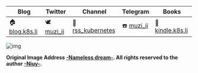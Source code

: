 
| **Blog**                             | **Twitter**                              | **Channel**                            | **Telegram**                             | **Books**                                |
| ------------------------------------ | ---------------------------------------- | -------------------------------------- | ---------------------------------------- | ---------------------------------------- |
| 🏠 [blog.k8s.li](https://blog.k8s.li) | 🕊 [muzi_ii](https://twitter.com/muzi_ii) | 📣 [rss_kubernetes](https://tg.k8s.li/) | ☎️ [muzi_ii](https://telegram.me/muzi_ii) | 📕 [kindle.k8s.li](https://kindle.k8s.li) |


![img](https://cdn.jsdelivr.net/gh/muzi502/muzi502/pixiv-78375788.jpg)

**Original Image Address [-Nameless dream-](https://www.pixiv.net/artworks/78375788). All rights reserved to the author [-Niuy-](https://www.pixiv.net/users/27061582).**
